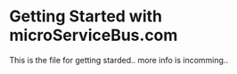 # Getting Started with microServiceBus.com

This is the file for getting starded.. more info is incomming..